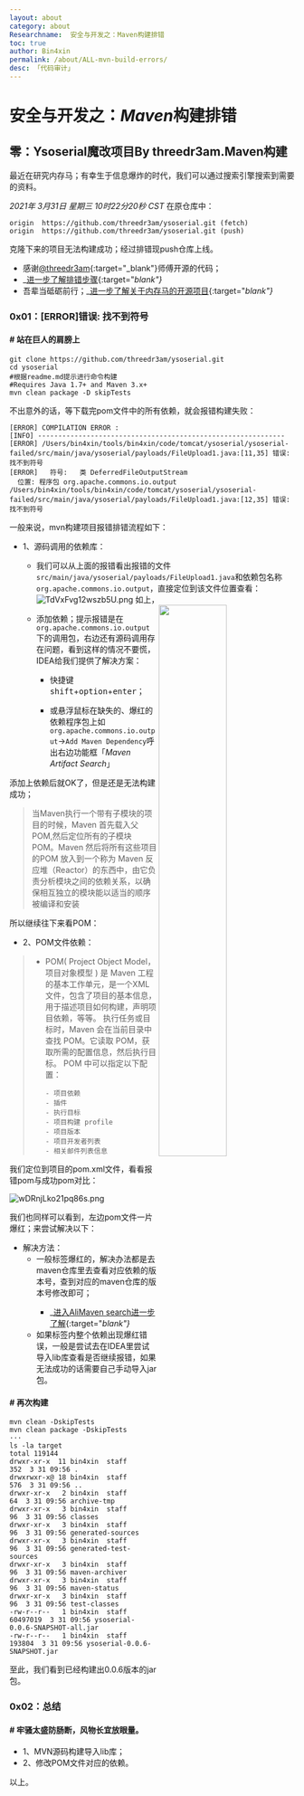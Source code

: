 ```yaml
---
layout: about
category: about
Researchname:  安全与开发之：Maven构建排错
toc: true
author: Bin4xin
permalink: /about/ALL-mvn-build-errors/
desc: 「代码审计」
---
```


<h1>安全与开发之：<em>Maven</em>构建排错</h1>

## 零：Ysoserial魔改项目By threedr3am.Maven构建

最近在研究内存马；有幸生于信息爆炸的时代，我们可以通过搜索引擎搜索到需要的资料。

*2021年 3月31日 星期三 10时22分20秒 CST* 在原仓库中：
```
origin  https://github.com/threedr3am/ysoserial.git (fetch)
origin  https://github.com/threedr3am/ysoserial.git (push)
```
克隆下来的项目无法构建成功；经过排错现push仓库上线。

 * 感谢[@threedr3am](https://github.com/threedr3am/){:target="_blank"}师傅开源的代码；
 * _[进一步了解排错步骤](/about/ALL-mvn-build-errors/){:target="_blank"}_ 
 * 吾辈当砥砺前行；_[进一步了解关于内存马的开源项目](https://github.com/Bin4xin/sweet-ysoserial){:target="_blank"}_


### 0x01：[ERROR]错误: 找不到符号

#### # 站在巨人的肩膀上

```
git clone https://github.com/threedr3am/ysoserial.git
cd ysoserial
#根据readme.md提示进行命令构建
#Requires Java 1.7+ and Maven 3.x+
mvn clean package -D skipTests
```

不出意外的话，等下载完pom文件中的所有依赖，就会报错构建失败：

```
[ERROR] COMPILATION ERROR : 
[INFO] -------------------------------------------------------------
[ERROR] /Users/bin4xin/tools/bin4xin/code/tomcat/ysoserial/ysoserial-failed/src/main/java/ysoserial/payloads/FileUpload1.java:[11,35] 错误: 找不到符号
[ERROR]   符号:   类 DeferredFileOutputStream
  位置: 程序包 org.apache.commons.io.output
/Users/bin4xin/tools/bin4xin/code/tomcat/ysoserial/ysoserial-failed/src/main/java/ysoserial/payloads/FileUpload1.java:[12,35] 错误: 找不到符号
```
一般来说，mvn构建项目报错排错流程如下：

- 1、源码调用的依赖库：
    * 我们可以从上面的报错看出报错的文件`src/main/java/ysoserial/payloads/FileUpload1.java`和依赖包名称`org.apache.commons.io.output`，直接定位到该文件位置查看：
      ![TdVxFvg12wszb5U.png]({{site.PicturesLinks_Domain}}/images/2022/02/20/TdVxFvg12wszb5U.png)
    如上，
    
    <img align="right" src="{{site.PicturesLinks_Domain}}/images/2022/02/20/dLne3augCRScJTq.png" height="50%" width="50%" />
    
    * 添加依赖；提示报错是在`org.apache.commons.io.output`下的调用包，右边还有源码调用存在问题，看到这样的情况不要慌，IDEA给我们提供了解决方案：
        
        * 快捷键<kbd>shift</kbd>+<kbd>option</kbd>+<kbd>enter</kbd>；
    
        * 或悬浮鼠标在缺失的、爆红的依赖程序包上如`org.apache.commons.io.output`->`Add Maven Dependency`呼出右边功能框「_Maven Artifact Search_」


添加上依赖后就OK了，但是还是无法构建成功；


>当Maven执行一个带有子模块的项目的时候，Maven 首先载入父POM,然后定位所有的子模块 POM。Maven 然后将所有这些项目的POM
>放入到一个称为 Maven 反应堆（Reactor）的东西中，由它负责分析模块之间的依赖关系，以确保相互独立的模块能以适当的顺序被编译和安装

所以继续往下来看POM：

- 2、POM文件依赖：

> - POM( Project Object Model，项目对象模型 ) 是 Maven 工程的基本工作单元，是一个XML文件，包含了项目的基本信息，用于描述项目如何构建，声明项目依赖，等等。
>   执行任务或目标时，Maven 会在当前目录中查找 POM。它读取 POM，获取所需的配置信息，然后执行目标。
>   POM 中可以指定以下配置：
>
>       - 项目依赖
>       - 插件
>       - 执行目标
>       - 项目构建 profile
>       - 项目版本
>       - 项目开发者列表
>       - 相关邮件列表信息

我们定位到项目的pom.xml文件，看看报错pom与成功pom对比：

![wDRnjLko21pq86s.png]({{site.PicturesLinks_Domain}}/images/2022/02/20/wDRnjLko21pq86s.png)

我们也同样可以看到，左边pom文件一片爆红；来尝试解决以下：

- 解决方法：
    * 一般<version>标签爆红的，解决办法都是去maven仓库里去查看对应依赖的版本号，查到对应的maven仓库的版本号修改即可；  
        * _[进入AliMaven search进一步了解](https://maven.aliyun.com/mvn/search){:target="_blank"}_
    * 如果<dependency>标签内整个依赖出现爆红错误，一般是尝试去在IDEA里尝试导入lib库查看是否继续报错，如果无法成功的话需要自己手动导入jar包。
    
    
#### # 再次构建

```
mvn clean -DskipTests
mvn clean package -DskipTests
···
ls -la target
total 119144
drwxr-xr-x  11 bin4xin  staff       352  3 31 09:56 .
drwxrwxr-x@ 18 bin4xin  staff       576  3 31 09:56 ..
drwxr-xr-x   2 bin4xin  staff        64  3 31 09:56 archive-tmp
drwxr-xr-x   3 bin4xin  staff        96  3 31 09:56 classes
drwxr-xr-x   3 bin4xin  staff        96  3 31 09:56 generated-sources
drwxr-xr-x   3 bin4xin  staff        96  3 31 09:56 generated-test-sources
drwxr-xr-x   3 bin4xin  staff        96  3 31 09:56 maven-archiver
drwxr-xr-x   3 bin4xin  staff        96  3 31 09:56 maven-status
drwxr-xr-x   3 bin4xin  staff        96  3 31 09:56 test-classes
-rw-r--r--   1 bin4xin  staff  60497019  3 31 09:56 ysoserial-0.0.6-SNAPSHOT-all.jar
-rw-r--r--   1 bin4xin  staff    193804  3 31 09:56 ysoserial-0.0.6-SNAPSHOT.jar 
```
至此，我们看到已经构建出0.0.6版本的jar包。

### 0x02：总结
#### # 牢骚太盛防肠断，风物长宜放眼量。

- 1、MVN源码构建导入lib库；
- 2、修改POM文件对应的依赖。

以上。